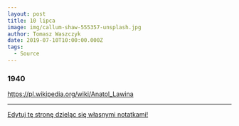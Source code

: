 ```yaml
---
layout: post
title: 10 lipca
image: img/callum-shaw-555357-unsplash.jpg
author: Tomasz Waszczyk
date: 2019-07-10T10:00:00.000Z
tags:
  - Source
---
```


### 1940

https://pl.wikipedia.org/wiki/Anatol_Lawina

---

<a href="https://github.com/TomaszWaszczyk/historia.waszczyk.com/edit/master/src/content/july-10.md" target="_blank">Edytuj tę stronę dzieląc się własnymi notatkami!</a>